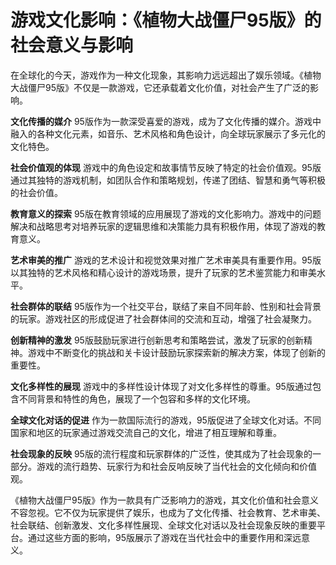 # 游戏文化影响：《植物大战僵尸95版》的社会意义与影响

在全球化的今天，游戏作为一种文化现象，其影响力远远超出了娱乐领域。《植物大战僵尸95版》不仅是一款游戏，它还承载着文化价值，对社会产生了广泛的影响。

**文化传播的媒介**
95版作为一款深受喜爱的游戏，成为了文化传播的媒介。游戏中融入的各种文化元素，如音乐、艺术风格和角色设计，向全球玩家展示了多元化的文化特色。

**社会价值观的体现**
游戏中的角色设定和故事情节反映了特定的社会价值观。95版通过其独特的游戏机制，如团队合作和策略规划，传递了团结、智慧和勇气等积极的社会价值。

**教育意义的探索**
95版在教育领域的应用展现了游戏的文化影响力。游戏中的问题解决和战略思考对培养玩家的逻辑思维和决策能力具有积极作用，体现了游戏的教育意义。

**艺术审美的推广**
游戏的艺术设计和视觉效果对推广艺术审美具有重要作用。95版以其独特的艺术风格和精心设计的游戏场景，提升了玩家的艺术鉴赏能力和审美水平。

**社会群体的联结**
95版作为一个社交平台，联结了来自不同年龄、性别和社会背景的玩家。游戏社区的形成促进了社会群体间的交流和互动，增强了社会凝聚力。

**创新精神的激发**
95版鼓励玩家进行创新思考和策略尝试，激发了玩家的创新精神。游戏中不断变化的挑战和关卡设计鼓励玩家探索新的解决方案，体现了创新的重要性。

**文化多样性的展现**
游戏中的多样性设计体现了对文化多样性的尊重。95版通过包含不同背景和特性的角色，展现了一个包容和多样的文化环境。

**全球文化对话的促进**
作为一款国际流行的游戏，95版促进了全球文化对话。不同国家和地区的玩家通过游戏交流自己的文化，增进了相互理解和尊重。

**社会现象的反映**
95版的流行程度和玩家群体的广泛性，使其成为了社会现象的一部分。游戏的流行趋势、玩家行为和社会反响反映了当代社会的文化倾向和价值观。

《植物大战僵尸95版》作为一款具有广泛影响力的游戏，其文化价值和社会意义不容忽视。它不仅为玩家提供了娱乐，也成为了文化传播、社会教育、艺术审美、社会联结、创新激发、文化多样性展现、全球文化对话以及社会现象反映的重要平台。通过这些方面的影响，95版展示了游戏在当代社会中的重要作用和深远意义。